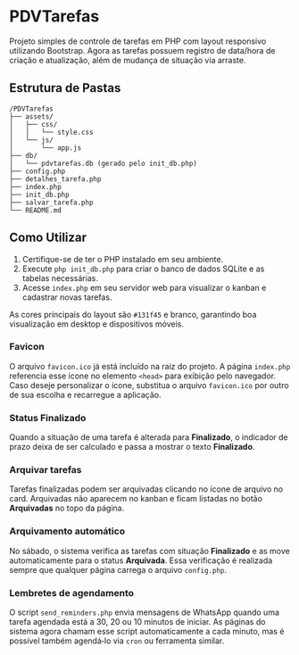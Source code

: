 # PDVTarefas

Projeto simples de controle de tarefas em PHP com layout responsivo utilizando Bootstrap. Agora as tarefas possuem registro de data/hora de criação e atualização, além de mudança de situação via arraste.

## Estrutura de Pastas
```
/PDVTarefas
├── assets/
│   ├── css/
│   │   └── style.css
│   └── js/
│       └── app.js
├── db/
│   └── pdvtarefas.db (gerado pelo init_db.php)
├── config.php
├── detalhes_tarefa.php
├── index.php
├── init_db.php
├── salvar_tarefa.php
└── README.md
```

## Como Utilizar
1. Certifique-se de ter o PHP instalado em seu ambiente.
2. Execute `php init_db.php` para criar o banco de dados SQLite e as tabelas necessárias.
3. Acesse `index.php` em seu servidor web para visualizar o kanban e cadastrar novas tarefas.

As cores principais do layout são `#131f45` e branco, garantindo boa visualização em desktop e dispositivos móveis.

### Favicon
O arquivo `favicon.ico` já está incluído na raiz do projeto. A página `index.php` referencia esse ícone no elemento `<head>` para exibição pelo navegador. Caso deseje personalizar o ícone, substitua o arquivo `favicon.ico` por outro de sua escolha e recarregue a aplicação.

### Status Finalizado
Quando a situação de uma tarefa é alterada para **Finalizado**, o indicador de prazo deixa de ser calculado e passa a mostrar o texto **Finalizado**.

### Arquivar tarefas
Tarefas finalizadas podem ser arquivadas clicando no ícone de arquivo no card. Arquivadas não aparecem no kanban e ficam listadas no botão **Arquivadas** no topo da página.

### Arquivamento automático
No sábado, o sistema verifica as tarefas com situação **Finalizado** e as move
automaticamente para o status **Arquivada**. Essa verificação é realizada
sempre que qualquer página carrega o arquivo `config.php`.

### Lembretes de agendamento
O script `send_reminders.php` envia mensagens de WhatsApp quando uma tarefa
agendada está a 30, 20 ou 10 minutos de iniciar. As páginas do sistema agora
chamam esse script automaticamente a cada minuto, mas é possível também
agendá‑lo via `cron` ou ferramenta similar.
